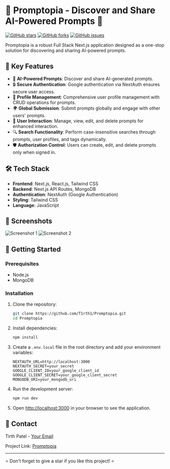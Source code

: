 # 🌟 Promptopia - Discover and Share AI-Powered Prompts 🌟

[![GitHub stars](https://img.shields.io/github/stars/T1rth1/Promptopia)](https://github.com/T1rth1/Promptopia)
[![GitHub forks](https://img.shields.io/github/forks/T1rth1/Promptopia)](https://github.com/T1rth1/Promptopia)
[![GitHub issues](https://img.shields.io/github/issues/T1rth1/Promptopia)](https://github.com/T1rth1/Promptopia)

Promptopia is a robust Full Stack Next.js application designed as a one-stop solution for discovering and sharing AI-powered prompts.

## 🚀 Key Features

- 🤖 **AI-Powered Prompts**: Discover and share AI-generated prompts.
- 🔒 **Secure Authentication**: Google authentication via NextAuth ensures secure user access.
- 👤 **Profile Management**: Comprehensive user profile management with CRUD operations for prompts.
- 🌍 **Global Submission**: Submit prompts globally and engage with other users' prompts.
- 🔄 **User Interaction**: Manage, view, edit, and delete prompts for enhanced interaction.
- 🔍 **Search Functionality**: Perform case-insensitive searches through prompts, user profiles, and tags dynamically.
- 🛡️ **Authorization Control**: Users can create, edit, and delete prompts only when signed in.

## 🛠️ Tech Stack

- **Frontend**: Next.js, React.js, Tailwind CSS
- **Backend**: Next.js API Routes, MongoDB
- **Authentication**: NextAuth (Google Authentication)
- **Styling**: Tailwind CSS
- **Language**: JavaScript

## 📸 Screenshots

![Screenshot 1](link_to_screenshot1)
![Screenshot 2](link_to_screenshot2)

## 🏁 Getting Started

### Prerequisites

- Node.js
- MongoDB

### Installation

1. Clone the repository:
    ```bash
    git clone https://github.com/T1rth1/Promptopia.git
    cd Promptopia
    ```

2. Install dependencies:
    ```bash
    npm install
    ```

3. Create a `.env.local` file in the root directory and add your environment variables:
    ```env
    NEXTAUTH_URL=http://localhost:3000
    NEXTAUTH_SECRET=your_secret
    GOOGLE_CLIENT_ID=your_google_client_id
    GOOGLE_CLIENT_SECRET=your_google_client_secret
    MONGODB_URI=your_mongodb_uri
    ```

4. Run the development server:
    ```bash
    npm run dev
    ```

5. Open [http://localhost:3000](http://localhost:3000) in your browser to see the application.

## 📧 Contact

Tirth Patel - [Your Email](mailto:tirthpatel4822@gmail.com)

Project Link: [Promptopia](https://github.com/T1rth1/Promptopia)

---

⭐️ Don't forget to give a star if you like this project! ⭐️

